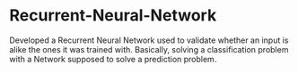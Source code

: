 # Recurrent-Neural-Network
Developed a Recurrent Neural Network used to validate whether an input is alike the ones it was trained with. Basically, solving a classification problem with a Network supposed to solve a prediction problem.
